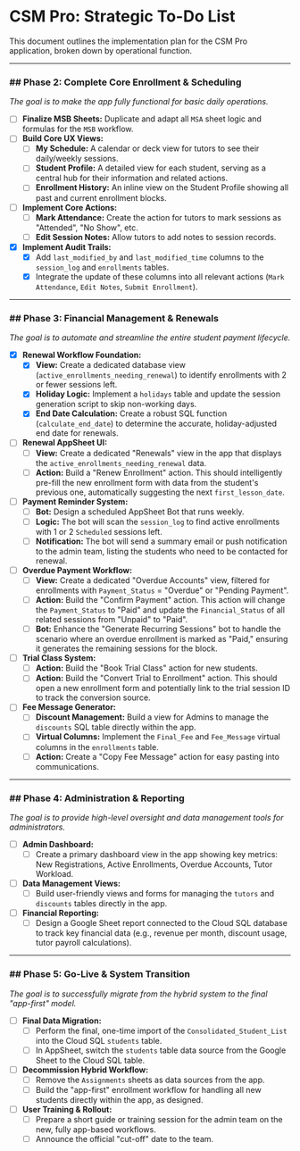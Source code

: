 # CSM Pro: Strategic To-Do List

This document outlines the implementation plan for the CSM Pro application, broken down by operational function.

---
### ## Phase 2: Complete Core Enrollment & Scheduling

*The goal is to make the app fully functional for basic daily operations.*

-   [ ] **Finalize MSB Sheets:** Duplicate and adapt all `MSA` sheet logic and formulas for the `MSB` workflow.
-   [ ] **Build Core UX Views:**
    -   [ ] **My Schedule:** A calendar or deck view for tutors to see their daily/weekly sessions.
    -   [ ] **Student Profile:** A detailed view for each student, serving as a central hub for their information and related actions.
    -   [ ] **Enrollment History:** An inline view on the Student Profile showing all past and current enrollment blocks.
-   [ ] **Implement Core Actions:**
    -   [ ] **Mark Attendance:** Create the action for tutors to mark sessions as "Attended", "No Show", etc.
    -   [ ] **Edit Session Notes:** Allow tutors to add notes to session records.
-   [x] **Implement Audit Trails:**
    -   [x] Add `last_modified_by` and `last_modified_time` columns to the `session_log` and `enrollments` tables.
    -   [x] Integrate the update of these columns into all relevant actions (`Mark Attendance`, `Edit Notes`, `Submit Enrollment`).

---
### ## Phase 3: Financial Management & Renewals

*The goal is to automate and streamline the entire student payment lifecycle.*

-   [x] **Renewal Workflow Foundation:**
    -   [x] **View:** Create a dedicated database view (`active_enrollments_needing_renewal`) to identify enrollments with 2 or fewer sessions left.
    -   [x] **Holiday Logic:** Implement a `holidays` table and update the session generation script to skip non-working days.
    -   [x] **End Date Calculation:** Create a robust SQL function (`calculate_end_date`) to determine the accurate, holiday-adjusted end date for renewals.
-   [ ] **Renewal AppSheet UI:**
    -   [ ] **View:** Create a dedicated "Renewals" view in the app that displays the `active_enrollments_needing_renewal` data.
    -   [ ] **Action:** Build a "Renew Enrollment" action. This should intelligently pre-fill the new enrollment form with data from the student's previous one, automatically suggesting the next `first_lesson_date`.
-   [ ] **Payment Reminder System:**
    -   [ ] **Bot:** Design a scheduled AppSheet Bot that runs weekly.
    -   [ ] **Logic:** The bot will scan the `session_log` to find active enrollments with 1 or 2 `Scheduled` sessions left.
    -   [ ] **Notification:** The bot will send a summary email or push notification to the admin team, listing the students who need to be contacted for renewal.
-   [ ] **Overdue Payment Workflow:**
    -   [ ] **View:** Create a dedicated "Overdue Accounts" view, filtered for enrollments with `Payment_Status` = "Overdue" or "Pending Payment".
    -   [ ] **Action:** Build the "Confirm Payment" action. This action will change the `Payment_Status` to "Paid" and update the `Financial_Status` of all related sessions from "Unpaid" to "Paid".
    -   [ ] **Bot:** Enhance the "Generate Recurring Sessions" bot to handle the scenario where an overdue enrollment is marked as "Paid," ensuring it generates the remaining sessions for the block.
-   [ ] **Trial Class System:**
    -   [ ] **Action:** Build the "Book Trial Class" action for new students.
    -   [ ] **Action:** Build the "Convert Trial to Enrollment" action. This should open a new enrollment form and potentially link to the trial session ID to track the conversion source.
-   [ ] **Fee Message Generator:**
    -   [ ] **Discount Management:** Build a view for Admins to manage the `discounts` SQL table directly within the app.
    -   [ ] **Virtual Columns:** Implement the `Final_Fee` and `Fee_Message` virtual columns in the `enrollments` table.
    -   [ ] **Action:** Create a "Copy Fee Message" action for easy pasting into communications.

---
### ## Phase 4: Administration & Reporting

*The goal is to provide high-level oversight and data management tools for administrators.*

-   [ ] **Admin Dashboard:**
    -   [ ] Create a primary dashboard view in the app showing key metrics: New Registrations, Active Enrollments, Overdue Accounts, Tutor Workload.
-   [ ] **Data Management Views:**
    -   [ ] Build user-friendly views and forms for managing the `tutors` and `discounts` tables directly in the app.
-   [ ] **Financial Reporting:**
    -   [ ] Design a Google Sheet report connected to the Cloud SQL database to track key financial data (e.g., revenue per month, discount usage, tutor payroll calculations).

---
### ## Phase 5: Go-Live & System Transition

*The goal is to successfully migrate from the hybrid system to the final "app-first" model.*

-   [ ] **Final Data Migration:**
    -   [ ] Perform the final, one-time import of the `Consolidated_Student_List` into the Cloud SQL `students` table.
    -   [ ] In AppSheet, switch the `students` table data source from the Google Sheet to the Cloud SQL table.
-   [ ] **Decommission Hybrid Workflow:**
    -   [ ] Remove the `Assignments` sheets as data sources from the app.
    -   [ ] Build the "app-first" enrollment workflow for handling all new students directly within the app, as designed.
-   [ ] **User Training & Rollout:**
    -   [ ] Prepare a short guide or training session for the admin team on the new, fully app-based workflows.
    -   [ ] Announce the official "cut-off" date to the team.